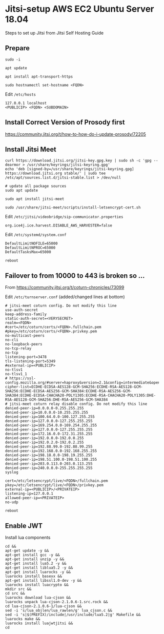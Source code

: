 # Jitsi-setup AWS EC2 Ubuntu Server 18.04 
Steps to set up Jitsi from Jitsi Self Hosting Guide

## Prepare 

```
sudo -i
```

```
apt update
```

```
apt install apt-transport-https
```

```
sudo hostnamectl set-hostname <FQDN>
```
  
Edit `/etc/hosts`
```
127.0.0.1 localhost
<PUBLICIP> <FQDN> <SUBDOMAIN>
```

## Install Correct Version of Prosody first
https://community.jitsi.org/t/how-to-how-do-i-update-prosody/72205


## Install Jitsi Meet
```
curl https://download.jitsi.org/jitsi-key.gpg.key | sudo sh -c 'gpg --dearmor > /usr/share/keyrings/jitsi-keyring.gpg'
echo 'deb [signed-by=/usr/share/keyrings/jitsi-keyring.gpg] https://download.jitsi.org stable/' | sudo tee /etc/apt/sources.list.d/jitsi-stable.list > /dev/null

# update all package sources
sudo apt update
```

```
sudo apt install jitsi-meet
```

```
sudo /usr/share/jitsi-meet/scripts/install-letsencrypt-cert.sh
```

Edit `/etc/jitsi/videobridge/sip-communicator.properties`
```
org.ice4j.ice.harvest.DISABLE_AWS_HARVESTER=false
```

Edit `/etc/systemd/system.conf`
```
DefaultLimitNOFILE=65000
DefaultLimitNPROC=65000
DefaultTasksMax=65000
```

```
reboot
```

## Failover to from 10000 to 443 is broken so ...
From https://community.jitsi.org/t/coturn-chronicles/73099

Edit `/etc/turnserver.conf` (added/changed lines at bottom)
```
# jitsi-meet coturn config. Do not modify this line
use-auth-secret
keep-address-family
static-auth-secret=<VERYSECRET>
realm=<FQDN>
#cert=/etc/coturn/certs/<FQDN>.fullchain.pem
#pkey=/etc/coturn/certs/<FQDN>.privkey.pem
no-multicast-peers
no-cli
no-loopback-peers
no-tcp-relay
no-tcp
listening-port=3478
tls-listening-port=5349
#external-ip=<PUBLICIP>
no-tlsv1
no-tlsv1_1
# https://ssl-config.mozilla.org/#server=haproxy&version=2.1&config=intermediate&openssl=1.1.0g&guideline=5.4
cipher-list=ECDHE-ECDSA-AES128-GCM-SHA256:ECDHE-RSA-AES128-GCM-SHA256:ECDHE-ECDSA-AES256-GCM-SHA384:ECDHE-RSA-AES256-GCM-SHA384:ECDHE-ECDSA-CHACHA20-POLY1305:ECDHE-RSA-CHACHA20-POLY1305:DHE-RSA-AES128-GCM-SHA256:DHE-RSA-AES256-GCM-SHA384
# jitsi-meet coturn relay disable config. Do not modify this line
denied-peer-ip=0.0.0.0-0.255.255.255
denied-peer-ip=10.0.0.0-10.255.255.255
denied-peer-ip=100.64.0.0-100.127.255.255
denied-peer-ip=127.0.0.0-127.255.255.255
denied-peer-ip=169.254.0.0-169.254.255.255
denied-peer-ip=127.0.0.0-127.255.255.255
denied-peer-ip=172.16.0.0-172.31.255.255
denied-peer-ip=192.0.0.0-192.0.0.255
denied-peer-ip=192.0.2.0-192.0.2.255
denied-peer-ip=192.88.99.0-192.88.99.255
denied-peer-ip=192.168.0.0-192.168.255.255
denied-peer-ip=198.18.0.0-198.19.255.255
denied-peer-ip=198.51.100.0-198.51.100.255
denied-peer-ip=203.0.113.0-203.0.113.255
denied-peer-ip=240.0.0.0-255.255.255.255
syslog

cert=/etc/letsencrypt/live/<FQDN>/fullchain.pem
pkey=/etc/letsencrypt/live/<FQDN>/privkey.pem
external-ip=<PUBLICIP>/<PRIVATEIP>
listening-ip=127.0.0.1
allowed-peer-ip=<PRIVATEIP>
no-udp
```

```
reboot
```
## Enable JWT

Install lua components
```
cd &&
apt-get update -y &&
apt-get install gcc -y &&
apt-get install unzip -y &&
apt-get install lua5.2 -y &&
apt-get install liblua5.2 -y &&
apt-get install luarocks -y &&
luarocks install basexx &&
apt-get install libssl1.0-dev -y &&
luarocks install luacrypto &&
mkdir src &&
cd src &&
luarocks download lua-cjson &&
luarocks unpack lua-cjson-2.1.0.6-1.src.rock &&
cd lua-cjson-2.1.0.6-1/lua-cjson &&
sed -i 's/lua_objlen/lua_rawlen/g' lua_cjson.c &&
sed -i 's|$(PREFIX)/include|/usr/include/lua5.2|g' Makefile &&
luarocks make &&
luarocks install luajwtjitsi &&
cd
```
